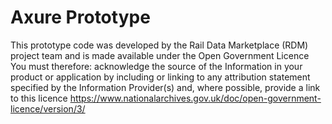 # Axure Prototype
This prototype code was developed by the Rail Data Marketplace (RDM) project team and is made available under the Open Government Licence  
You must therefore:
acknowledge the source of the Information in your product or application by including or linking to any attribution statement specified by the Information Provider(s) and, where possible, provide a link to this licence
https://www.nationalarchives.gov.uk/doc/open-government-licence/version/3/
